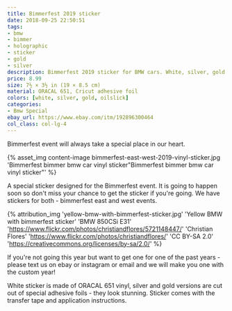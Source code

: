 ```yaml
---
title: Bimmerfest 2019 sticker
date: 2018-09-25 22:50:51
tags:
- bmw
- bimmer
- holographic
- sticker
- gold
- silver
description: Bimmerfest 2019 sticker for BMW cars. White, silver, gold and oilslick. Text us for custom year.
price: 8.99
size: 7½ × 3½ in (19 × 8.5 cm)
material: ORACAL 651, Cricut adhesive foil
colors: [white, silver, gold, oilslick]
categories:
- Bmw Special
ebay_url: https://www.ebay.com/itm/192896300464
col_class: col-lg-4
---
```


Bimmerfest event will always take a special place in our heart.

<!-- more -->
{% asset_img content-image bimmerfest-east-west-2019-vinyl-sticker.jpg 'Bimmerfest bimmer bmw car vinyl sticker"Bimmerfest bimmer bmw car vinyl sticker"' %}

A special sticker designed for the Bimmerfest event. It is going to happen soon so don't miss your chance to get the sticker if you're going. We have stickers for both - bimmerfest east and west events.

{% attribution_img
  'yellow-bmw-with-bimmerfest-sticker.jpg'
  'Yellow BMW with bimmerfest sticker'
  'BMW 850CSi E31'
  'https://www.flickr.com/photos/christiandflores/5721148447/'
  'Christian Flores'
  'https://www.flickr.com/photos/christiandflores/'
  'CC BY-SA 2.0'
  'https://creativecommons.org/licenses/by-sa/2.0/'
%}

If you're not going this year but want to get one for one of the past years - please text us on ebay or instagram or email and we will make you one with the custom year!

White sticker is made of ORACAL 651 vinyl, silver and gold versions are cut out of special adhesive foils - they look stunning. Sticker comes with the transfer tape and application instructions.
